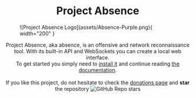<h1 id="project-absence"><div style="text-align: center;">Project Absence</div></h1>

<figure markdown>
  ![Project Absence Logo](assets/Absence-Purple.png){ width="200" }
</figure>

<p style="text-align: center;">
Project Absence, aka absence, is an offensive and network reconnaissance tool. With its built-in API and WebSockets you can create a local web interface.<br>
To get started you simply need to <a href="/installation/">install it</a> and continue reading <a href="/usage/">the documentation</a>.<br><br>
If you like this project, do not hesitate to check the <a href="/donations/">donations page</a> and <strong>star</strong> the repository <img alt="GitHub Repo stars" src="https://img.shields.io/github/stars/ProjectAbsence/absence?style=social">
</p>
